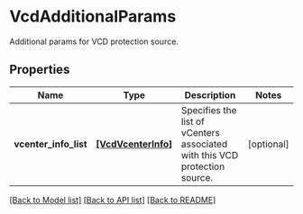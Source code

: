 # VcdAdditionalParams

Additional params for VCD protection source.

## Properties
Name | Type | Description | Notes
------------ | ------------- | ------------- | -------------
**vcenter_info_list** | [**[VcdVcenterInfo]**](VcdVcenterInfo.md) | Specifies the list of vCenters associated with this VCD protection source. | [optional] 

[[Back to Model list]](../README.md#documentation-for-models) [[Back to API list]](../README.md#documentation-for-api-endpoints) [[Back to README]](../README.md)


